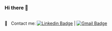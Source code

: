### Hi there 👋

<br/> :email: &nbsp; Contact me: [![Linkedin Badge](https://img.shields.io/badge/-Zacarias%20Becker-blue?style=flat-square&logo=Linkedin&logoColor=white&link=https://www.linkedin.com/in/jos%C3%A9-zacarias-becker-pereira-47a06a1a2/)](https://www.linkedin.com/in/jos%C3%A9-zacarias-becker-pereira-47a06a1a2/) 
| [![Gmail Badge](https://img.shields.io/badge/-zacariasbecker@gmail.com-c14438?style=flat-square&logo=Gmail&logoColor=white&link=mailto:zacariasbecker@gmail.com)](mailto:zacariasbecker@gmail.com)

<!--
**ZacariasBecker/ZacariasBecker** is a ✨ _special_ ✨ repository because its `README.md` (this file) appears on your GitHub profile.

Here are some ideas to get you started:

- 🔭 I’m currently working on ...
- 🌱 I’m currently learning ...
- 👯 I’m looking to collaborate on ...
- 🤔 I’m looking for help with ...
- 💬 Ask me about ...
- 📫 How to reach me: ...
- 😄 Pronouns: ...
- ⚡ Fun fact: ...
-->

